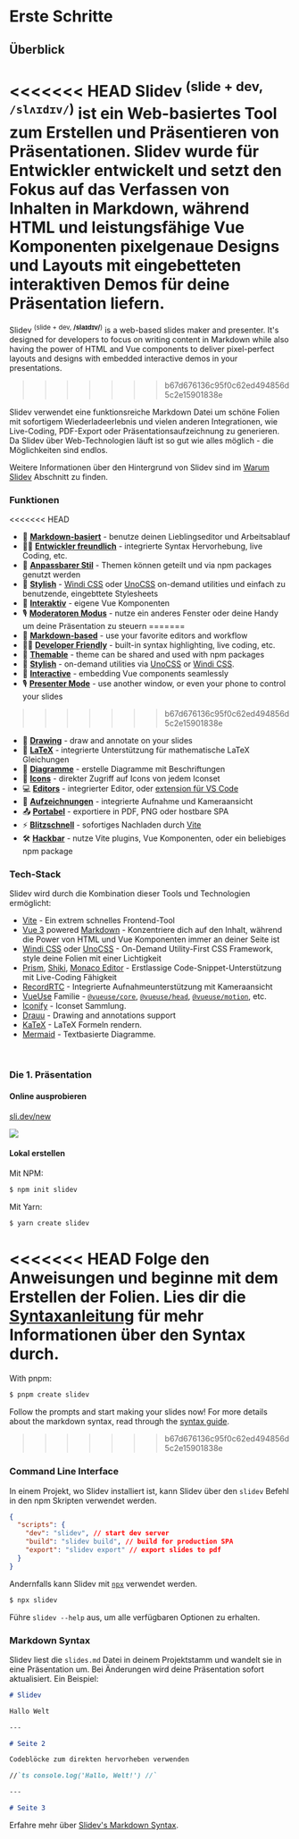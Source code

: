 # Erste Schritte

## Überblick

<<<<<<< HEAD
Slidev <sup>(slide + dev, `/slʌɪdɪv/`)</sup> ist ein Web-basiertes Tool zum Erstellen und Präsentieren von Präsentationen. Slidev wurde für Entwickler entwickelt und setzt den Fokus auf das Verfassen von Inhalten in Markdown, während HTML und leistungsfähige Vue Komponenten pixelgenaue Designs und Layouts mit eingebetteten interaktiven Demos für deine Präsentation liefern.
=======
Slidev <sup>(slide + dev, **/slaɪdɪv/**)</sup> is a web-based slides maker and presenter. It's designed for developers to focus on writing content in Markdown while also having the power of HTML and Vue components to deliver pixel-perfect layouts and designs with embedded interactive demos in your presentations.
>>>>>>> b67d676136c95f0c62ed494856d5c2e15901838e

Slidev verwendet eine funktionsreiche Markdown Datei um schöne Folien mit sofortigem Wiederladeerlebnis und vielen anderen Integrationen, wie Live-Coding, PDF-Export oder Präsentationsaufzeichnung zu generieren. Da Slidev über Web-Technologien läuft ist so gut wie alles möglich - die Möglichkeiten sind endlos.

Weitere Informationen über den Hintergrund von Slidev sind im [Warum Slidev](/guide/why) Abschnitt zu finden.

### Funktionen

<<<<<<< HEAD
- 📝 [**Markdown-basiert**](/guide/syntax.html) - benutze deinen Lieblingseditor und Arbeitsablauf
- 🧑‍💻 [**Entwickler freundlich**](/guide/syntax.html#code-blocks) - integrierte Syntax Hervorhebung, live Coding, etc.
- 🎨 [**Anpassbarer Stil**](/themes/gallery.html) - Themen können geteilt und via npm packages genutzt werden
- 🌈 [**Stylish**](/guide/syntax.html#embedded-styles) - [Windi CSS](https://windicss.org/) oder [UnoCSS](https://github.com/unocss/unocss) on-demand utilities und einfach zu benutzende, eingebttete Stylesheets
- 🤹 [**Interaktiv**](/custom/directory-structure.html#components) - eigene Vue Komponenten
- 🎙 [**Moderatoren Modus**](/guide/presenter-mode.html) - nutze ein anderes Fenster oder deine Handy um deine Präsentation zu steuern
=======
- 📝 [**Markdown-based**](/guide/syntax.html) - use your favorite editors and workflow
- 🧑‍💻 [**Developer Friendly**](/guide/syntax.html#code-blocks) - built-in syntax highlighting, live coding, etc.
- 🎨 [**Themable**](/themes/gallery.html) - theme can be shared and used with npm packages
- 🌈 [**Stylish**](/guide/syntax.html#embedded-styles) - on-demand utilities via [UnoCSS](https://github.com/unocss/unocss) or [Windi CSS](https://windicss.org/).
- 🤹 [**Interactive**](/custom/directory-structure.html#components) - embedding Vue components seamlessly
- 🎙 [**Presenter Mode**](/guide/presenter-mode.html) - use another window, or even your phone to control your slides
>>>>>>> b67d676136c95f0c62ed494856d5c2e15901838e
- 🎨 [**Drawing**](/guide/drawing.html) - draw and annotate on your slides
- 🧮 [**LaTeX**](/guide/syntax.html#latex) - integrierte Unterstützung für mathematische LaTeX Gleichungen
- 📰 [**Diagramme**](/guide/syntax.html#diagrams) - erstelle Diagramme mit Beschriftungen
- 🌟 [**Icons**](/guide/syntax.html#icons) - direkter Zugriff auf Icons von jedem Iconset
- 💻 [**Editors**](/guide/editors.html) - integrierter Editor, oder [extension für VS Code](https://github.com/slidevjs/slidev-vscode)
- 🎥 [**Aufzeichnungen**](/guide/recording.html) - integrierte Aufnahme und Kameraansicht
- 📤 [**Portabel**](/guide/exporting.html) - exportiere in PDF, PNG oder hostbare SPA
- ⚡️ [**Blitzschnell**](https://vitejs.dev) - sofortiges Nachladen durch [Vite](https://vitejs.dev)
- 🛠 [**Hackbar**](/custom/config-vite.html) - nutze Vite plugins, Vue Komponenten, oder ein beliebiges npm package

### Tech-Stack

Slidev wird durch die Kombination dieser Tools und Technologien ermöglicht:

- [Vite](https://vitejs.dev) - Ein extrem schnelles Frontend-Tool
- [Vue 3](https://v3.vuejs.org/) powered [Markdown](https://daringfireball.net/projects/markdown/syntax) - Konzentriere dich auf den Inhalt, während die Power von HTML und Vue Komponenten immer an deiner Seite ist
- [Windi CSS](https://github.com/windicss/windicss) oder [UnoCSS](https://github.com/unocss/unocss) - On-Demand Utility-First CSS Framework, style deine Folien mit einer Lichtigkeit
- [Prism](https://github.com/PrismJS/prism), [Shiki](https://github.com/shikijs/shiki), [Monaco Editor](https://github.com/Microsoft/monaco-editor) - Erstlassige Code-Snippet-Unterstützung mit Live-Coding Fähigkeit
- [RecordRTC](https://recordrtc.org) - Integrierte Aufnahmeunterstützung mit Kameraansicht
- [VueUse](https://vueuse.org) Familie - [`@vueuse/core`](https://github.com/vueuse/vueuse), [`@vueuse/head`](https://github.com/vueuse/head), [`@vueuse/motion`](https://github.com/vueuse/motion), etc.
- [Iconify](https://iconify.design/) - Iconset Sammlung.
- [Drauu](https://github.com/antfu/drauu) - Drawing and annotations support
- [KaTeX](https://katex.org/) - LaTeX Formeln rendern.
- [Mermaid](https://mermaid-js.github.io/mermaid) - Textbasierte Diagramme.

<br>

### Die 1. Präsentation

#### Online ausprobieren

[sli.dev/new](https://sli.dev/new)

[![](https://developer.stackblitz.com/img/open_in_stackblitz.svg)](https://sli.dev/new)

#### Lokal erstellen

Mit NPM:

```bash
$ npm init slidev
```

Mit Yarn:

```bash
$ yarn create slidev
```

<<<<<<< HEAD
Folge den Anweisungen und beginne mit dem Erstellen der Folien. Lies dir die [Syntaxanleitung](/guide/syntax) für mehr Informationen über den Syntax durch.
=======
With pnpm:

```bash
$ pnpm create slidev
```

Follow the prompts and start making your slides now! For more details about the markdown syntax, read through the [syntax guide](/guide/syntax).
>>>>>>> b67d676136c95f0c62ed494856d5c2e15901838e

### Command Line Interface

In einem Projekt, wo Slidev installiert ist, kann Slidev über den `slidev` Befehl in den npm Skripten verwendet werden.

```json
{
  "scripts": {
    "dev": "slidev", // start dev server
    "build": "slidev build", // build for production SPA
    "export": "slidev export" // export slides to pdf
  }
}
```

Andernfalls kann Slidev mit [`npx`](https://www.npmjs.com/package/npx) verwendet werden.

```bash
$ npx slidev
```

Führe `slidev --help` aus, um alle verfügbaren Optionen zu erhalten.

### Markdown Syntax

Slidev liest die `slides.md` Datei in deinem Projektstamm und wandelt sie in eine Präsentation um. Bei Änderungen wird deine Präsentation sofort aktualisiert. Ein Beispiel:

```md
# Slidev

Hallo Welt

---

# Seite 2

Codeblöcke zum direkten hervorheben verwenden

//`ts console.log('Hallo, Welt!') //`

---

# Seite 3
```

Erfahre mehr über [Slidev's Markdown Syntax](/guide/syntax).
